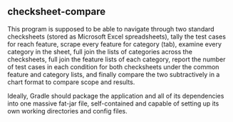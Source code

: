 ## checksheet-compare
This program is supposed to be able to navigate through two standard checksheets (stored as Microsoft Excel spreadsheets), tally the test cases for reach feature, scrape every feature for category (tab), examine every category in the sheet, full join the lists of categories across the checksheets, full join the feature lists of each category, report the number of test cases in each condition for both checksheets under the common feature and category lists, and finally compare the two subtractively in a chart format to compare scope and results.

Ideally, Gradle should package the application and all of its dependencies into one massive fat-jar file, self-contained and capable of setting up its own working directories and config files. 
